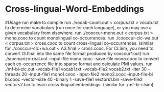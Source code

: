 # Cross-lingual-Word-Embeddings
#Usage
  run make to compile
  run ./vocab-count.out < corpus.txt > vocab.txt to determine vocabulary (run once for each language), or you may use a given vocabulary from elsewhere.
  run ./cooccur-mono.out < corpus.txt > mono.cooc to count monolingual co-occurrences.
  run ./cooccur-clc-wa.out < corpus.txt > cross.cooc to count cross-lingual co-occurrences. (similar for ./cooccur-clc+wa.out < A3.final > cross.cooc. For CLSim, you need to convert t3.final into the same file format produced by cooccur*.out)
  run ./summarize-real.out -input-file mono.cooc -save-file mono.cooc to convert each co-occurrence file into sparse format and calculate PMI values.
  run ./mf-bi-clc.out -vocab-file1 vocab1.txt -vocab-file2 vocab2.txt -iter 30 -threads 20 -input-file1 mono1.cooc -input-file2 mono2.cooc -input-file-bi bi.cooc -vector-size 40 -binary 1 -save-file1 vectors1.bin -save-file2 vectors2.bin to learn cross-lingual embeddings. (similar for ./mf-bi-clsim)
